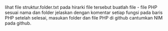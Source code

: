 lihat file struktur.folder.txt
pada hirarki file tersebut buatlah file - file PHP sesuai nama dan folder
jelaskan dengan komentar setiap fungsi pada baris PHP
setelah selesai, masukan folder dan file PHP di github
cantumkan NIM pada github.
